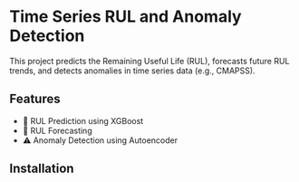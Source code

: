 # Time Series RUL and Anomaly Detection

This project predicts the Remaining Useful Life (RUL), forecasts future RUL trends, and detects anomalies in time series data (e.g., CMAPSS).

## Features

- 🧠 RUL Prediction using XGBoost
- 🔮 RUL Forecasting 
- ⚠️ Anomaly Detection using Autoencoder 

## Installation


